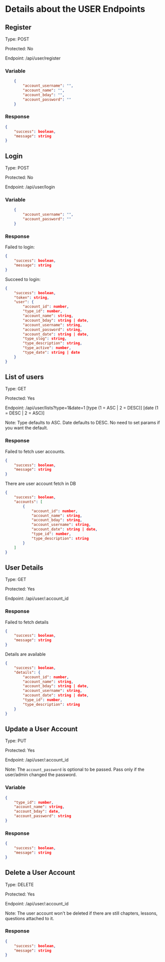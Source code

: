 # Details about the USER Endpoints

## Register
Type: POST

Protected: No

Endpoint: /api/user/register
### Variable
```json
    {
        "account_username": "",
        "account_name": "",
        "account_bday": "",
        "account_password": ""
    }
```
### Response
```json
{
    "success": boolean,
    "message": string
}
```

## Login
Type: POST

Protected: No

Endpoint: /api/user/login
### Variable
```json
    {
        "account_username": "",
        "account_password": ""
    }
```
### Response

Failed to login:

```json
{
    "success": boolean,
    "message": string
}
```

Succeed to login:

```json
{
    "success": boolean,
    "token": string,
    "user": {
        "account_id": number,
        "type_id": number,
        "account_name": string,
        "account_bday": string | date,
        "account_username": string,
        "account_password": string,
        "account_date": string | date,
        "type_slog": string,
        "type_description": string,
        "type_active": number,
        "type_date": string | date 
    }
}
```

## List of users
Type: GET

Protected: Yes

Endpoint: /api/user/lists?type=1&date=1 [type (1 = ASC | 2 = DESC)] [date (1 = DESC | 2 = ASC)]

Note: Type defaults to ASC. Date defaults to DESC. No need to set params if you want the default.

### Response
Failed to fetch user accounts.
```json
{
    "success": boolean,
    "message": string
}
```
There are user account fetch in DB
```json
{
    "success": boolean,
    "accounts": [
        {
            "account_id": number,
            "account_name": string,
            "account_bday": string,
            "account_username": string,
            "account_date": string | date,
            "type_id": number,
            "type_description": string
        }
    ]
}
```

## User Details
Type: GET

Protected: Yes

Endpoint: /api/user/:account_id

### Response

Failed to fetch details
```json
{
    "success": boolean,
    "message": string
}
```

Details are available
```json
{
    "success": boolean,
    "details": {
        "account_id": number,
        "account_name": string,
        "account_bday": string | date,
        "account_username": string,
        "account_date": string | date,
        "type_id": number,
        "type_description": string
    }
}
```

## Update a User Account
Type: PUT

Protected: Yes

Endpoint: /api/user/:account_id

Note: The `account_password` is optional to be passed. Pass only if the user/admin changed the password.

### Variable
```json
{
	"type_id": number,
	"account_name": string,
    "account_bday": date,
	"account_password": string
}
```

### Response 
```json
{
    "success": boolean,
    "message": string
}
```

## Delete a User Account
Type: DELETE

Protected: Yes

Endpoint: /api/user/:account_id

Note: The user account won't be deleted if there are still chapters, lessons, questions attached to it.

### Response
```json
{
    "success": boolean,
    "message": string
}
```

